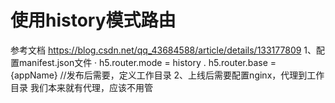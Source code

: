 # 使用history模式路由
参考文档 https://blog.csdn.net/qq_43684588/article/details/133177809
    1、配置manifest.json文件
        · h5.router.mode = history
        . h5.router.base = {appName} //发布后需要，定义工作目录
    2、上线后需要配置nginx，代理到工作目录
        我们本来就有代理，应该不用管
        